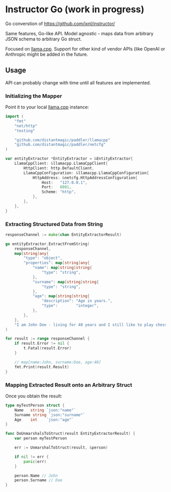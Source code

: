 # Instructor Go (work in progress)

Go converstion of https://github.com/jxnl/instructor/

Same features, Go-like API. Model agnostic - maps data from arbitrary JSON
schema to arbitrary Go struct.

Focused on [llama.cpp](https://github.com/ggerganov/llama.cpp). Support for
other kind of vendor APIs (like OpenAI or Anthropic might be added in the
future.

## Usage

API can probably change with time until all features are implemented.

### Initializing the Mapper

Point it to your local [llama.cpp](https://github.com/ggerganov/llama.cpp)
instance:

```go
import (
	"fmt"
	"net/http"
	"testing"

	"github.com/distantmagic/paddler/llamacpp"
	"github.com/distantmagic/paddler/netcfg"
)

var entityExtractor *EntityExtractor = &EntityExtractor{
	LlamaCppClient: &llamacpp.LlamaCppClient{
		HttpClient: http.DefaultClient,
		LlamaCppConfiguration: &llamacpp.LlamaCppConfiguration{
			HttpAddress: &netcfg.HttpAddressConfiguration{
				Host:   "127.0.0.1",
				Port:   8081,
				Scheme: "http",
			},
		},
	},
}
```

### Extracting Structured Data from String

```go
responseChannel := make(chan EntityExtractorResult)

go entityExtractor.ExtractFromString(
	responseChannel,
	map[string]any{
		"type": "object",
		"properties": map[string]any{
			"name": map[string]string{
				"type": "string",
			},
			"surname": map[string]string{
				"type": "string",
			},
			"age": map[string]string{
				"description": "Age in years.",
				"type":        "integer",
			},
		},
	},
	"I am John Doe - living for 40 years and I still like to play chess.",
)

for result := range responseChannel {
	if result.Error != nil {
		t.Fatal(result.Error)
	}

	// map[name:John, surname:Doe, age:40]
	fmt.Print(result.Result)
}
```

### Mapping Extracted Result onto an Arbitrary Struct

Once you obtain the result:

```go
type myTestPerson struct {
	Name   string `json:"name"`
	Surname string `json:"surname"`
	Age    int    `json:"age"`
}

func DoUnmarshalsToStruct(result EntityExtractorResult) {
	var person myTestPerson

	err := UnmarshalToStruct(result, &person)

	if nil != err {
		panic(err)
	}

	person.Name // John
	person.Surname // Doe
}
```